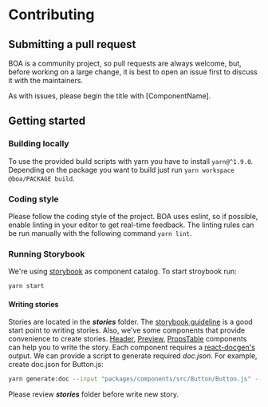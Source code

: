 # Contributing
## Submitting a pull request

BOA is a community project, so pull requests are always welcome, but, before working on a large change, it is best to open an issue first to discuss it with the maintainers.

As with issues, please begin the title with [ComponentName].

## Getting started
### Building locally

To use the provided build scripts with yarn you have to install `yarn@^1.9.0`.
Depending on the package you want to build just run `yarn workspace @boa/PACKAGE build`.

### Coding style

Please follow the coding style of the project. BOA uses eslint, so if possible, enable linting in your editor to get real-time feedback. The linting rules can be run manually with the following command `yarn lint`.

### Running Storybook

We're using [storybook](https://storybook.js.org/) as component catalog. To start stroybook run:
```sh 
yarn start
```

#### Writing stories

Stories are located in the ***stories*** folder. The [storybook guideline](https://storybook.js.org/basics/writing-stories/) is a good start point to writing stories. Also, we've some components that provide convenience to create stories. [Header](stories/base/header.js), [Preview](stories/base/preview.js), [PropsTable](stories/base/props-table.js) components can help you to write the story. Each component requires a [react-docgen's](https://github.com/reactjs/react-docgen) output. We can provide a script to generate required *doc.json*. For example, create doc.json for Button.js:

```sh
yarn generate:doc --input "packages/components/src/Button/Button.js" --output "stories/Buttons/Button/doc.json"
```

Please review ***stories*** folder before write new story.
